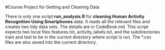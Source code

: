#Course Project for Getting and Cleaning Data

There is only one script **run_analysis.R** for **cleaning Human Activity Recognition Using Smartphones** data. It reads all the relevant files and creates two tidy data sets. The details are in CodeBook.md. This script expects two local files features.txt,  activity_labels.txt, and the subdirectories train and test to be in the current directory where script is run. The *.csv files are also saved into the current directory.